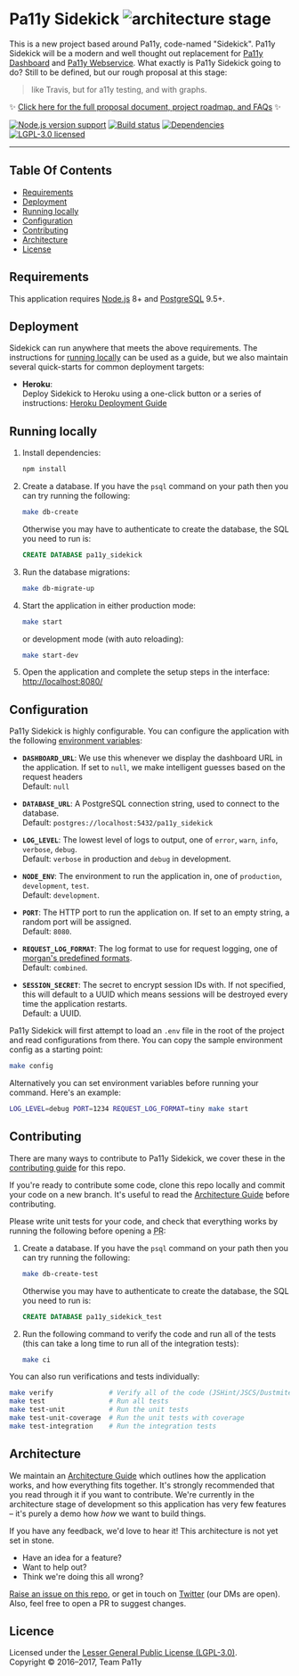 
# Pa11y Sidekick ![architecture stage][status-badge]

This is a new project based around Pa11y, code-named "Sidekick". Pa11y Sidekick will be a modern and well thought out replacement for [Pa11y Dashboard] and [Pa11y Webservice]. What exactly is Pa11y Sidekick going to do? Still to be defined, but our rough proposal at this stage:

  > like Travis, but for a11y testing, and with graphs.

:sparkles: [Click here for the full proposal document, project roadmap, and FAQs](docs/proposal.md) :sparkles:

[![Node.js version support][shield-node]][info-node]
[![Build status][shield-build]][info-build]
[![Dependencies][shield-dependencies]][info-dependencies]
[![LGPL-3.0 licensed][shield-license]][info-license]

---


## Table Of Contents

  - [Requirements](#requirements)
  - [Deployment](#deployment)
  - [Running locally](#running-locally)
  - [Configuration](#configuration)
  - [Contributing](#contributing)
  - [Architecture](#architecture)
  - [License](#license)


## Requirements

This application requires [Node.js] 8+ and [PostgreSQL] 9.5+.


## Deployment

Sidekick can run anywhere that meets the above requirements. The instructions for [running locally](#running-locally) can be used as a guide, but we also maintain several quick-starts for common deployment targets:

  - **Heroku**:<br/>
    Deploy Sidekick to Heroku using a one-click button or a series of instructions: [Heroku Deployment Guide](docs/deploy/heroku.md)


## Running locally

  1. Install dependencies:

     ```sh
     npm install
     ```

  2. Create a database. If you have the `psql` command on your path then you can try running the following:

     ```sh
     make db-create
     ```

     Otherwise you may have to authenticate to create the database, the SQL you need to run is:

     ```sql
     CREATE DATABASE pa11y_sidekick
     ```

  3. Run the database migrations:

     ```sh
     make db-migrate-up
     ```

  4. Start the application in either production mode:

     ```sh
     make start
     ```

     or development mode (with auto reloading):

     ```sh
     make start-dev
     ```

  5. Open the application and complete the setup steps in the interface: <http://localhost:8080/>


## Configuration

Pa11y Sidekick is highly configurable. You can configure the application with the following [environment variables]:

  - **`DASHBOARD_URL`**: We use this whenever we display the dashboard URL in the application. If set to `null`, we make intelligent guesses based on the request headers<br/>
    Default: `null`

  - **`DATABASE_URL`**: A PostgreSQL connection string, used to connect to the database.<br/>
    Default: `postgres://localhost:5432/pa11y_sidekick`

  - **`LOG_LEVEL`**: The lowest level of logs to output, one of `error`, `warn`, `info`, `verbose`, `debug`.<br/>
    Default: `verbose` in production and `debug` in development.

  - **`NODE_ENV`**: The environment to run the application in, one of `production`, `development`, `test`.<br/>
    Default: `development`.

  - **`PORT`**: The HTTP port to run the application on. If set to an empty string, a random port will be assigned.<br/>
    Default: `8080`.

  - **`REQUEST_LOG_FORMAT`**: The log format to use for request logging, one of [morgan's predefined formats][morgan-formats].<br/>
    Default: `combined`.

  - **`SESSION_SECRET`**: The secret to encrypt session IDs with. If not specified, this will default to a UUID which means sessions will be destroyed every time the application restarts.<br/>
    Default: a UUID.

Pa11y Sidekick will first attempt to load an `.env` file in the root of the project and read configurations from there. You can copy the sample environment config as a starting point:

```sh
make config
```

Alternatively you can set environment variables before running your command. Here's an example:

```sh
LOG_LEVEL=debug PORT=1234 REQUEST_LOG_FORMAT=tiny make start
```


## Contributing

There are many ways to contribute to Pa11y Sidekick, we cover these in the [contributing guide](CONTRIBUTING.md) for this repo.

If you're ready to contribute some code, clone this repo locally and commit your code on a new branch. It's useful to read the [Architecture Guide](docs/architecture.md) before contributing.

Please write unit tests for your code, and check that everything works by running the following before opening a <abbr title="pull request">PR</abbr>:

1. Create a database. If you have the `psql` command on your path then you can try running the following:

   ```sh
   make db-create-test
   ```

   Otherwise you may have to authenticate to create the database, the SQL you need to run is:

   ```sql
   CREATE DATABASE pa11y_sidekick_test
   ```

2. Run the following command to verify the code and run all of the tests (this can take a long time to run all of the integration tests):

   ```sh
   make ci
   ```

You can also run verifications and tests individually:

```sh
make verify              # Verify all of the code (JSHint/JSCS/Dustmite)
make test                # Run all tests
make test-unit           # Run the unit tests
make test-unit-coverage  # Run the unit tests with coverage
make test-integration    # Run the integration tests
```


## Architecture

We maintain an [Architecture Guide](docs/architecture.md) which outlines how the application works, and how everything fits together. It's strongly recommended that you read through it if you want to contribute. We're currently in the architecture stage of development so this application has very few features – it's purely a demo how _how_ we want to build things.

If you have any feedback, we'd love to hear it! This architecture is not yet set in stone.

  - Have an idea for a feature?
  - Want to help out?
  - Think we're doing this all wrong?

[Raise an issue on this repo][issues], or get in touch on [Twitter][twitter] (our DMs are open). Also, feel free to open a PR to suggest changes.


## Licence

Licensed under the [Lesser General Public License (LGPL-3.0)](LICENSE).<br/>
Copyright &copy; 2016–2017, Team Pa11y



[environment variables]: https://en.wikipedia.org/wiki/Environment_variable
[issues]: https://github.com/pa11y/sidekick/issues
[morgan-formats]: https://github.com/expressjs/morgan#predefined-formats
[node.js]: https://nodejs.org/
[pa11y dashboard]: https://github.com/pa11y/dashboard
[pa11y webservice]: https://github.com/pa11y/webservice
[postgresql]: http://www.postgresql.org/
[status-badge]: https://img.shields.io/badge/status-architecture-orange.svg
[twitter]: https://twitter.com/pa11yorg

[info-dependencies]: https://gemnasium.com/pa11y/sidekick
[info-license]: LICENSE
[info-node]: package.json
[info-build]: https://travis-ci.org/pa11y/sidekick
[shield-dependencies]: https://img.shields.io/gemnasium/pa11y/sidekick.svg
[shield-license]: https://img.shields.io/badge/license-LGPL%203.0-blue.svg
[shield-node]: https://img.shields.io/badge/node.js%20support-4–6-brightgreen.svg
[shield-build]: https://img.shields.io/travis/pa11y/sidekick/master.svg
